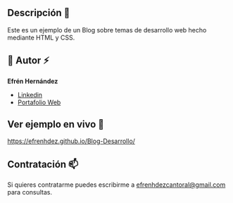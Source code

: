 ## Descripción 💬
Este es un ejemplo de un Blog sobre temas de desarrollo web hecho mediante HTML y CSS.

## 🤝 Autor ⚡
**Efrén Hernández**

* [Linkedin](www.linkedin.com/in/efrenhdez)
* [Portafolio Web](https://efrenhdez.github.io/mi-portafolio/)

## Ver ejemplo en vivo 🔭
https://efrenhdez.github.io/Blog-Desarrollo/

## Contratación 📫
Si quieres contratarme puedes escribirme a efrenhdezcantoral@gmail.com para consultas.
